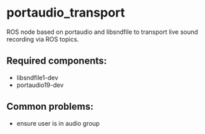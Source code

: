 # portaudio_transport
ROS node based on portaudio and libsndfile to transport live sound recording via ROS topics.

## Required components:
 - libsndfile1-dev
 - portaudio19-dev

## Common problems:
 - ensure user is in audio group
